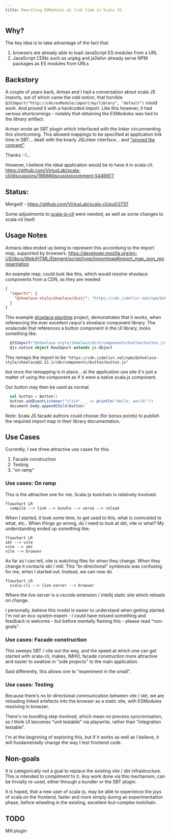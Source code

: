 ```yaml
---
title: Rewriting ESModules at link time in Scala JS
---
```


## Why?
The key idea is to take advantage of the fact that:

1. browsers are already able to load JavaScript ES modules from a URL
2. JavaScript CDNs such as unpkg and jsDelivr already serve NPM packages as ES modules from URLs

## Backstory

A couple of years back, Arman and I had a conversation about scala JS imports, out of which came the odd notion, that horrible `@JSImport("http://cdn/esModule/import/my/library", "default")` could work. And proved it with a hardcoded import. Like this however, it had serious shortcomings - notably that obtaining the ESModules was tied to the _library_ artifact.

Arman wrote an SBT plugin which interfaced with the linker circumventing this shortcoming. This allowed mappings to be specified at application link time in SBT... dealt with the knarly JSLinker interface... and ["proved the concept"](https://github.com/armanbilge/scalajs-importmap)

Thanks :-)...

However, I believe the ideal application would be to have it in scala-cli.
https://github.com/VirtusLab/scala-cli/discussions/1968#discussioncomment-5446977

## Status:
Merged! - https://github.com/VirtusLab/scala-cli/pull/2737

Some adjustments to [scala-js-cli](https://github.com/VirtusLab/scala-js-cli/pull/47) were needed, as well as some changes to scala-cli itself.

## Usage Notes
Armans idea ended up being to represent this accordsing to the import map, supported by browsers.
https://developer.mozilla.org/en-US/docs/Web/HTML/Element/script/type/importmap#import_map_json_representation

An example map, could look like this, which would resolve shoelace components from a CDN, as they are needed

```json
{
  "imports": {
    "@shoelace-style/shoelace/dist/": "https://cdn.jsdelivr.net/npm/@shoelace-style/shoelace@2.13.1/cdn/"
  }
}
```
This example [shoelace playtime]() project, demonstrates that it works, when referencing the ever excellent raquo's shoelace component library. The scalacode that references a button component in the UI library, looks something like.

```scala
  @JSImport("@shoelace-style/shoelace/dist/components/button/button.js", JSImport.Namespace)
  @js.native object RawImport extends js.Object
```
This remaps the import to be
`"https://cdn.jsdelivr.net/npm/@shoelace-style/shoelace@2.13.1/cdn/components/button/button.js"`

but once the remapping is in place... at the application use site it's just a matter of using the component as if it were a native scala.js component.

Our button may then be used as normal.

```scala
  val button = Button()
  button.addEventListener("click", _ => println("Hello, world!"))
  document.body.appendChild(button)
```

Note: Scala JS facade authors could choose (for bonus points)  to publish the required import map in their library documentation.

## Use Cases

Currently, I see three attractive use cases for this.

1. Facade construction
2. Testing
3. "on ramp"

### Use cases: On ramp

This is the attractive one for me. Scala-js toolchain is relatively involved.

```mermaid
flowchart LR
  compile --> link --> bundle --> serve --> reload
```

When I started, it took some time, to get used to this, what is connceted to what, etc.. When things go wrong, do I need to look at sbt, vite or what? My understanding ended up something like;

```mermaid
flowchart LR
sbt --> vite
vite --> sbt
vite --> browser
```
As far as I can tell, vite is watching files for when they change. When they change it contacts sbt / mill. This "bi-directional" symbiosis was confusing for me, when I started out. Instead, we can now do

```mermaid
flowchart LR
  scala-cli --> live-server --> browser

```
Where the live server is a vscode extension / intellij static site which reloads on change.

I personally, believe this model is easier to understand when getting started. I'm not an eco-system expert - I could have missed something and feedback is welcome - but before mentally flaming this - please read "non-goals".

### Use cases: Facade construction

This sweeps SBT / vite out the way, and the speed at which one can get started with scala-cli, makes, IMHO, facade construction more attractive and easier to swallow in "side projects" to the main application.

Said differently, this allows one to "experiment in the small".

### Use cases: Testing

Because there's no bi-directional communication between vite / sbt, we are reloading linked artefacts into the browser as a static site, with ESModules resolving in browser.

There's no bundling step involved, which mean no process syncronisation, so I think UI becomes "unit testable" via playwrite, rather than "integration testable".

I'm at the beginning of exploring this, but if it works as well as I believe, it will fundamentally change the way I test frontend code.

## Non-goals

It is categorically _not_ a goal to replace the existing vite / sbt infrastructure. This is intended to _compliment_ to it. Any work done via this mechanism, can be trivially re-used, either through a bundler or the SBT plugin.

It is hoped, that a new user of scala-js, may be able to experience the joys of scala on the frontend, faster and more simply during an experimentation phase, before wheeling in the existing, excellent-but-complex toolchain.

## TODO
Mill plugin
